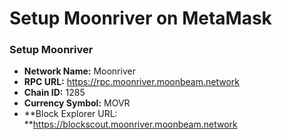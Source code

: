 # Setup Moonriver on MetaMask

### Setup Moonriver

* **Network Name:** Moonriver
* **RPC URL:** https://rpc.moonriver.moonbeam.network
* **Chain ID:** 1285
* **Currency Symbol:** MOVR
* **Block Explorer URL: **https://blockscout.moonriver.moonbeam.network
